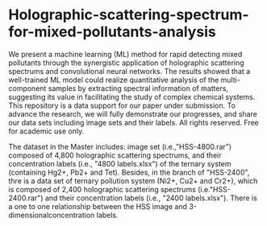 # Holographic-scattering-spectrum-for-mixed-pollutants-analysis
We present a machine learning (ML) method for rapid detecting mixed pollutants through the synergistic application of holographic scattering spectrums and convolutional neural networks. The results showed that a well-trained ML model could realize quantitative analysis of the multi-component samples by extracting spectral information of matters, suggesting its value in facilitating the study of complex chemical systems. This repository is a data support for our paper under submission. To advance the research, we will fully demonstrate our progresses, and share our data sets including image sets and their labels. All rights reserved. Free for academic use only.

  The dataset in the Master includes: image set (i.e.,"HSS-4800.rar") composed of 4,800 holographic scattering spectrums, and their concentration labels (i.e., "4800 labels.xlsx") of the ternary system (containing Hg2+, Pb2+ and Tet). Besides, in the branch of "HSS-2400", thre is a data set of ternary pollution system (Ni2+, Cu2+ and Cr2+), which is composed of 2,400 holographic scattering spectrums (i.e."HSS-2400.rar") and their concentration labels (i.e., "2400 labels.xlsx"). There is a one to one relationship between the HSS image and 3-dimensionalconcentration labels.
